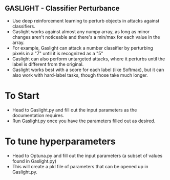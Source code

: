 ## GASLIGHT - Classifier Perturbance
- Use deep reinforcement learning to perturb objects in attacks against classifiers.
- Gaslight works against almost any numpy array, as long as minor changes aren't noticeable and there's a min/max for each value in the array.
- For example, Gaslight can attack a number classifier by perturbing pixels in a "7" until it is recognized as a "5"
- Gaslight can also perform untargeted attacks, where it perturbs until the label is different from the original.
- Gaslight works best with a score for each label (like Softmax), but it can also work with hard-label tasks, though those take much longer.

# To Start
- Head to Gaslight.py and fill out the input parameters as the documentation requires.
- Run Gaslight.py once you have the parameters filled out as desired.

# To tune hyperparameters
- Head to Optuna.py and fill out the input parameters (a subset of values found in Gaslight.py)
- This will create a pkl file of parameters that can be opened up in Gaslight.py.
